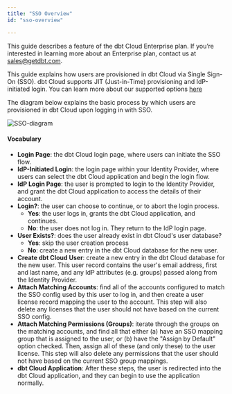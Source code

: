 ```yaml
---
title: "SSO Overview"
id: "sso-overview"

---
```


<Callout type="info" title="Enterprise Feature">

This guide describes a feature of the dbt Cloud Enterprise plan. If you’re interested in learning more about an Enterprise plan, contact us at sales@getdbt.com.

</Callout>

This guide explains how users are provisioned in dbt Cloud via Single Sign-On (SSO). dbt Cloud supports JIT (Just-in-Time) provisioning and IdP-initiated login. You can learn more about our supported options [here](/docs/dbt-cloud/dbt-cloud-enterprise)

The diagram below explains the basic process by which users are provisioned in dbt Cloud upon logging in with SSO.

![SSO-diagram](https://user-images.githubusercontent.com/46451573/84191012-d9c1d880-aa65-11ea-8dcd-f1aeb7369cfd.png)


#### Vocabulary

- **Login Page**: the dbt Cloud login page, where users can initiate the SSO flow.
- **IdP-Initiated Login**: the login page within your Identity Provider, where users can select the dbt Cloud application and begin the login flow.
- **IdP Login Page**: the user is prompted to login to the Identity Provider, and grant the dbt Cloud application to access the details of their account.
- **Login?**: the user can choose to continue, or to abort the login process.
  - **Yes**: the user logs in, grants the dbt Cloud application, and continues.
  - **No**: the user does not log in. They return to the IdP login page.
- **User Exists?**: does the user already exist in dbt Cloud's user database?
  - **Yes**: skip the user creation process
  - **No**: create a new entry in the dbt Cloud database for the new user.
- **Create dbt Cloud User**: create a new entry in the dbt Cloud database for the new user. This user record contains the user's email address, first and last name, and any IdP attributes (e.g. groups) passed along from the Identity Provider.
- **Attach Matching Accounts**: find all of the accounts configured to match the SSO config used by this user to log in, and then create a user license record mapping the user to the account. This step will also delete any licenses that the user should not have based on the current SSO config.
- **Attach Matching Permissions (Groups)**: iterate through the groups on the matching accounts, and find all that either (a) have an SSO mapping group that is assigned to the user, or (b) have the "Assign by Default" option checked. Then, assign all of these (and only these) to the user license. This step will also delete any permissions that the user should not have based on the current SSO group mappings.
- **dbt Cloud Application**: After these steps, the user is redirected into the dbt Cloud application, and they can begin to use the application normally.

